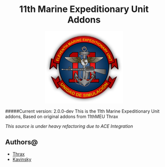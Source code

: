 <h1 align="center">11th Marine Expeditionary Unit Addons</h1>
<p align="center">
	<img src="https://raw.githubusercontent.com/11thmeu/addons/master/extras/logo-transparent.png" width="250px" />
</p>

#####Current version: 2.0.0-dev
This is the 11th Marine Expeditionary Unit addons, Based on original addons from 11thMEU Thrax

_This source is under heavy refactoring due to ACE Integration_

## Authors@
 * [Thrax](https://github.com/Thraxs/)
 * [Kavinsky](https://github.com/kavinsky/)
